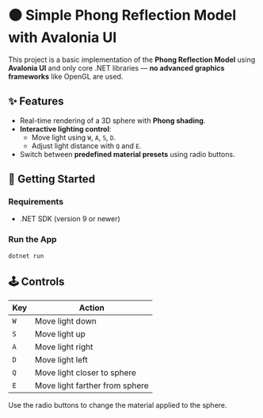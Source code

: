 # 🟠 Simple Phong Reflection Model with Avalonia UI

This project is a basic implementation of the **Phong Reflection Model** using **Avalonia UI** and only core .NET libraries — **no advanced graphics frameworks** like OpenGL are used.

## ✨ Features

- Real-time rendering of a 3D sphere with **Phong shading**.
- **Interactive lighting control**:
  - Move light using `W`, `A`, `S`, `D`.
  - Adjust light distance with `Q` and `E`.
- Switch between **predefined material presets** using radio buttons.

## 🚀 Getting Started

### Requirements

- .NET SDK (version 9 or newer)

### Run the App

```bash
dotnet run
```

## 🕹️ Controls

| Key     | Action                         |
|---------|--------------------------------|
| `W`     | Move light down                |
| `S`     | Move light up                  |
| `A`     | Move light right               |
| `D`     | Move light left                |
| `Q`     | Move light closer to sphere    |
| `E`     | Move light farther from sphere |

Use the radio buttons to change the material applied to the sphere.


